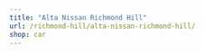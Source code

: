 ```yaml
---
title: "Alta Nissan Richmond Hill"
url: /richmond-hill/alta-nissan-richmond-hill/
shop: car
---
```

